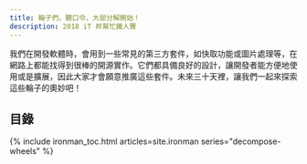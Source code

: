 ```yaml
---
title: 輪子們，聽口令，大部分解開始！
description: 2018 iT 邦幫忙鐵人賽
---
```


我們在開發軟體時，會用到一些常見的第三方套件，如快取功能或圖片處理等，在網路上都能找得到很棒的開源實作。它們都具備良好的設計，讓開發者能方便地使用或是擴展，因此大家才會願意推廣這些套件。未來三十天裡，讓我們一起來探索這些輪子的奧妙吧！

## 目錄

{% include ironman_toc.html articles=site.ironman series="decompose-wheels" %}
